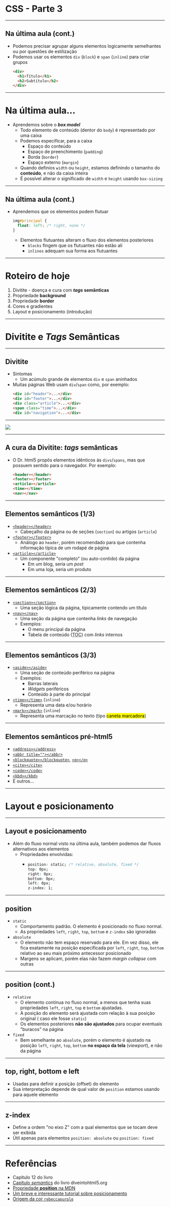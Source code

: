 # CSS - Parte 3

---
## Na última aula (cont.)

- Podemos precisar agrupar alguns elementos logicamente semelhantes ou por
  questões de estilização
- Podemos usar os elementos `div` (`block`) e `span` (`inline`) para criar
  grupos
  ```html
  <div>
    <h1>Título</h1>
    <h2>Subtítulo</h2>
  </div>
  ```

---
# Na última aula...

- Aprendemos sobre o **_box model_**
  - Todo elemento de conteúdo (dentor do `body`) é representado por uma caixa
  - Podemos especificar, para a caixa
    - Espaço do conteúdo
    - Espaço de preenchimento (`padding`)
    - Borda (`border`)
    - Espaço externo (`margin`)
  - Quando definios `width` ou `height`, estamos definindo o tamanho do
    **conteúdo**, e não da caixa inteira
  - É possível alterar o significado de `width` e `height` usando `box-sizing`

---
## Na última aula (cont.)

- Aprendemos que os elementos podem flutuar
  ```css
  img#principal {
    float: left; /* right, none */
  }
  ```
  - Elementos flutuantes alteram o fluxo dos elementos posteriores
    - `blocks` fingem que os flutuantes não estão ali
    - `inlines` adequam sua forma aos flutuantes

---
# Roteiro de hoje

1. Divitite - doença e cura com **_tags_ semânticas**
1. Propriedade **background**
1. Propriedade **border**
1. Cores e gradientes
1. Layout e posicionamento (introdução)

---
# Divitite e _Tags_ Semânticas

---
## Divitite

- Sintomas
  - Um acúmulo grande de elementos `div` e `span` aninhados
- Muitas páginas Web usam `div`/`span` como, por exemplo:
  ```html
  <div id="header">...</div>
  <div id="footer">...</div>
  <div class="article">...</div>
  <span class="time">...</div>
  <div id="navigation">...</div>
  ```

---
![](../../images/divitities.png)

---
## A cura da Divitite: **_tags_ semânticas**

- O Dr. html5 propôs elementos idênticos às `divs`/`spans`, mas que possuem
  sentido para o navegador. Por exemplo:
  ```html
  <header></header>
  <footer></footer>
  <article></article>
  <time></time>
  <nav></nav>
  ```

---
## Elementos semânticos (1/3)

- [`<header></header>`](http://www.w3.org/TR/html-markup/header.html)
  - Cabeçalho da página ou de seções (`section`) ou artigos (`article`)
- [`<footer></footer>`](http://www.w3.org/TR/html-markup/footer.html)
  - Análogo ao `header`, porém recomendado para que contenha informação típica
    de um rodapé de página
- [`<article></article>`](http://www.w3.org/TR/html-markup/article.html)
  - Um componente "completo" (ou auto-contido) da página
    - Em um blog, seria um _post_
    - Em uma loja, seria um produto

---
## Elementos semânticos (2/3)

- [`<section></section>`](http://www.w3.org/TR/html-markup/section.html)
  - Uma seção lógica da página, tipicamente contendo um título
- [`<nav></nav>`](http://www.w3.org/TR/html-markup/nav.html)
  - Uma seção da página que contenha _links_ de navegação
  - Exemplos:
    - O menu principal da página
    - Tabela de conteúdo (<abbr title="Table of Contents">TOC</abbr>) com
      _links_ internos

---
## Elementos semânticos (3/3)

- [`<aside></aside>`](http://www.w3.org/TR/html-markup/aside.html)
  - Uma seção de conteúdo periférico na página
  - Exemplos:
    - Barras laterais
    - _Widgets_ periféricos
    - Conteúdo à parte do principal
- [`<time></time>`](http://www.w3.org/TR/html-markup/time.html) (`inline`)
  - Representa uma data e/ou horário
- [`<mark></mark>`](http://www.w3.org/TR/html-markup/mark.html) (`inline`)
  - Representa uma marcação no texto (tipo <mark style="background-color: yellow">caneta marcadora</mark>)

---
## Elementos semânticos **pré-html5**

- [`<address></address>`](http://www.w3.org/TR/html-markup/address.html)
- [`<abbr title=""></abbr>`](http://www.w3.org/TR/html-markup/abbr.html)
- [`<blockquote></blockquote>`](http://www.w3.org/TR/html-markup/blockquote.html), [`<q></q>`](http://www.w3.org/TR/html-markup/q.html)
- [`<cite></cite>`](http://www.w3.org/TR/html-markup/cite.html)
- [`<code></code>`](http://www.w3.org/TR/html-markup/code.html)
- [`<kbd></kbd>`](http://www.w3.org/TR/html-markup/kbd.html)
- E outros...

---
# Layout e posicionamento

---
## Layout e posicionamento

- Além do fluxo normal visto na última aula, também podemos dar fluxos alternativos
   aos elementos
  - Propriedades envolvidas:
    - ```css
      position: static; /* relative, absolute, fixed */
      top: 0px;
      right: 0px;
      bottom: 0px;
      left: 0px;
      z-index: 1;
      ```
---
## **position**

- `static`
  - Comportamento padrão. O elemento é posicionado no fluxo normal.
  - As propriedades `left`, `right`, `top`, `bottom` e `z-index` são ignoradas
- `absolute`
  - O elemento não tem espaço reservado para ele. Em vez disso, ele fica
    exatamente na posição especificada por `left`, `right`, `top`, `bottom`
    relativo ao seu mais próximo antecessor posicionado
  - Margens se aplicam, porém elas não fazem _margin collapse_ com outras

---
## **position** (cont.)

- `relative`
  - O elemento continua no fluxo normal, a menos que tenha suas propriedades
    `left`, `right`, `top` e `bottom` ajustadas.
  - A posição do elemento será ajustada com relação à sua posição original (
    caso ele fosse `static`)
  - Os elementos posteriores **não são ajustados** para ocupar eventuais
    "buracos" na página
- `fixed`
  - Bem semelhante ao `absolute`, porém o elemento é ajustado na posição
    `left`, `right`, `top`, `bottom` **no espaço da tela** (_viewport_), e não
    da página

---
## **top, right, bottom e left**

- Usadas para definir a posição (offset) do elemento
- Sua interpretação depende de qual valor de `position` estamos usando para aquele elemento

---
## **z-index**

- Define a ordem "no eixo Z" com a qual elementos que se tocam deve ser exibida
- Útil apenas para elementos `position: absolute` ou `position: fixed`

---
# Referências

- Capítulo 12 do livro
- [Capítulo _semantics_](http://diveintohtml5.info/semantics.html) do livro
  diveintohtml5.org
- [Propriedade **position** na MDN](https://developer.mozilla.org/en-US/docs/Web/CSS/position)
- [Um breve e interessante tutorial sobre posicionamento](http://learnlayout.com/position.html)
- [Origem da cor `rebeccapurple`](http://lists.w3.org/Archives/Public/www-style/2014Jun/0312.html)
